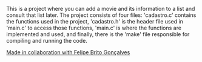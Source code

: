 This is a project where you can add a movie and its information to a list and consult that list later. The project consists of four files: 'cadastro.c' contains the functions used in the project, 'cadastro.h' is the header file used in 'main.c' to access those functions, 'main.c' is where the functions are implemented and used, and finally, there is the 'make' file responsible for compiling and running the code.

<a href="https://github.com/felipeabdiel">Made in collaboration with Felipe Brito Gonçalves</a>
